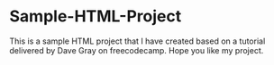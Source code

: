 # Sample-HTML-Project
This is a sample HTML project that I have created based on a tutorial delivered by Dave Gray on freecodecamp.
Hope you like my project.

